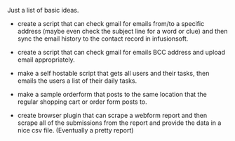Just a list of basic ideas.

* create a script that can check gmail for emails from/to a 
specific address (maybe even check the subject line for a
word or clue) and then sync the email history to the contact
record in infusionsoft.

* create a script that can check gmail for emails BCC address
and upload email appropriately. 

* make a self hostable script that gets all users and their tasks,
then emails the users a list of their daily tasks.

* make a sample orderform that posts to the same location that
the regular shopping cart or order form posts to. 

* create browser plugin that can scrape a webform report and then
scrape all of the submissions from the report and provide the data
in a nice csv file. (Eventually a pretty report)

